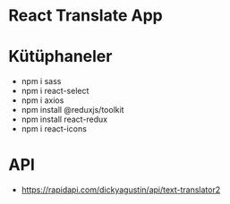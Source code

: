 # React Translate App

# Kütüphaneler

- npm i sass
- npm i react-select
- npm i axios
- npm install @reduxjs/toolkit
- npm install react-redux
- npm i react-icons

# API

- https://rapidapi.com/dickyagustin/api/text-translator2
